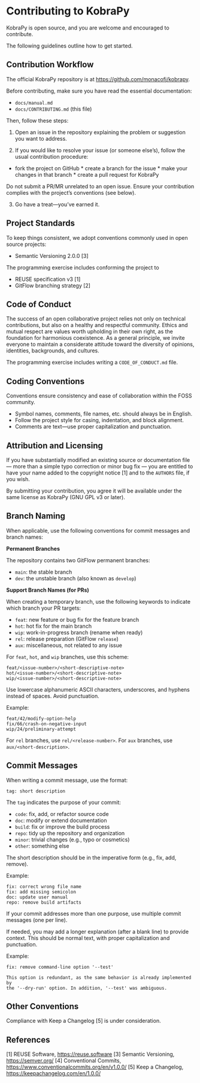 
Contributing to KobraPy
==============================

KobraPy is open source, and you are welcome and encouraged to contribute.

The following guidelines outline how to get started.

Contribution Workflow
------------------------------

The official KobraPy repository is at https://github.com/monacofj/kobrapy.

Before contributing, make sure you have read the essential documentation:

- `docs/manual.md`
- `docs/CONTRIBUTING.md` (this file)

Then, follow these steps:

1. Open an issue in the repository explaining the problem or suggestion you want
to address.

2. If you would like to resolve your issue (or someone else’s), follow the usual
   contribution procedure:

* fork the project on GitHub * create a branch for the issue * make your changes
in that branch * create a pull request for KobraPy

Do not submit a PR/MR unrelated to an open issue. Ensure your contribution
complies with the project’s conventions (see below).

3. Go have a treat—you’ve earned it.

Project Standards
------------------------------

To keep things consistent, we adopt conventions commonly used in
open source projects:

* Semantic Versioning 2.0.0 [3]

The programming exercise includes conforming the project to

- REUSE specification v3 [1]
- GitFlow branching strategy [2]


Code of Conduct
------------------------------

The success of an open collaborative project relies not only on technical
contributions, but also on a healthy and respectful community. Ethics and mutual
respect are values worth upholding in their own right, as the foundation for
harmonious coexistence. As a general principle, we invite everyone to maintain
a considerate attitude toward the diversity of opinions, identities, backgrounds,
and cultures.

The programming exercise includes writing a `CODE_OF_CONDUCT.md` file.

Coding Conventions
------------------------------

Conventions ensure consistency and ease of collaboration within the FOSS
community.

* Symbol names, comments, file names, etc. should always be in English.
* Follow the project style for casing, indentation, and block alignment.
* Comments are text—use proper capitalization and punctuation.

Attribution and Licensing
------------------------------

If you have substantially modified an existing source or documentation file —
more than a simple typo correction or minor bug fix — you are entitled to have
your name added to the copyright notice [1] and to the `AUTHORS` file, if you
wish.

By submitting your contribution, you agree it will be available under the same
license as KobraPy (GNU GPL v3 or later).

Branch Naming
------------------------------

When applicable, use the following conventions for commit messages
and branch names:

**Permanent Branches**

The repository contains two GitFlow permanent branches:

- `main`: the stable branch
- `dev`: the unstable branch (also known as `develop`)

**Support Branch Names (for PRs)**

When creating a temporary branch, use the following keywords to indicate
which branch your PR targets:

- `feat`: new feature or bug fix for the feature branch
- `hot`: hot fix for the main branch
- `wip`: work-in-progress branch (rename when ready)
- `rel`: release preparation (GitFlow `release`)
- `aux`: miscellaneous, not related to any issue

For `feat`, `hot`, and `wip` branches, use this scheme:

```
feat/<issue-number>/<short-descriptive-note>
hot/<issue-number>/<short-descriptive-note>
wip/<issue-number>/<short-descriptive-note>
```

Use lowercase alphanumeric ASCII characters, underscores, and hyphens instead of
spaces. Avoid punctuation.

Example:

```
feat/42/modify-option-help
fix/66/crash-on-negative-input
wip/24/preliminary-attempt
```

For `rel` branches, use `rel/<release-number>`. For `aux` branches, use
`aux/<short-description>`.

Commit Messages
------------------------------

When writing a commit message, use the format:

```
tag: short description
```

The `tag` indicates the purpose of your commit:

- `code`: fix, add, or refactor source code
- `doc`: modify or extend documentation
- `build`: fix or improve the build process
- `repo`: tidy up the repository and organization
- `minor`: trivial changes (e.g., typo or cosmetics)
- `other`: something else

The short description should be in the imperative form (e.g., fix, add, remove).

Example:

```
fix: correct wrong file name
fix: add missing semicolon
doc: update user manual
repo: remove build artifacts
```

If your commit addresses more than one purpose, use multiple commit messages
(one per line).

If needed, you may add a longer explanation (after a blank line) to provide
context. This should be normal text, with proper capitalization and punctuation.

Example:

```
fix: remove command-line option '--test'

This option is redundant, as the same behavior is already implemented by
the '--dry-run' option. In addition, '--test' was ambiguous.
```

Other Conventions
------------------------------

Compliance with Keep a Changelog [5] is under consideration.

References
------------------------------

[1] REUSE Software, https://reuse.software
[3] Semantic Versioning, https://semver.org/
[4] Conventional Commits, https://www.conventionalcommits.org/en/v1.0.0/
[5] Keep a Changelog, https://keepachangelog.com/en/1.0.0/
